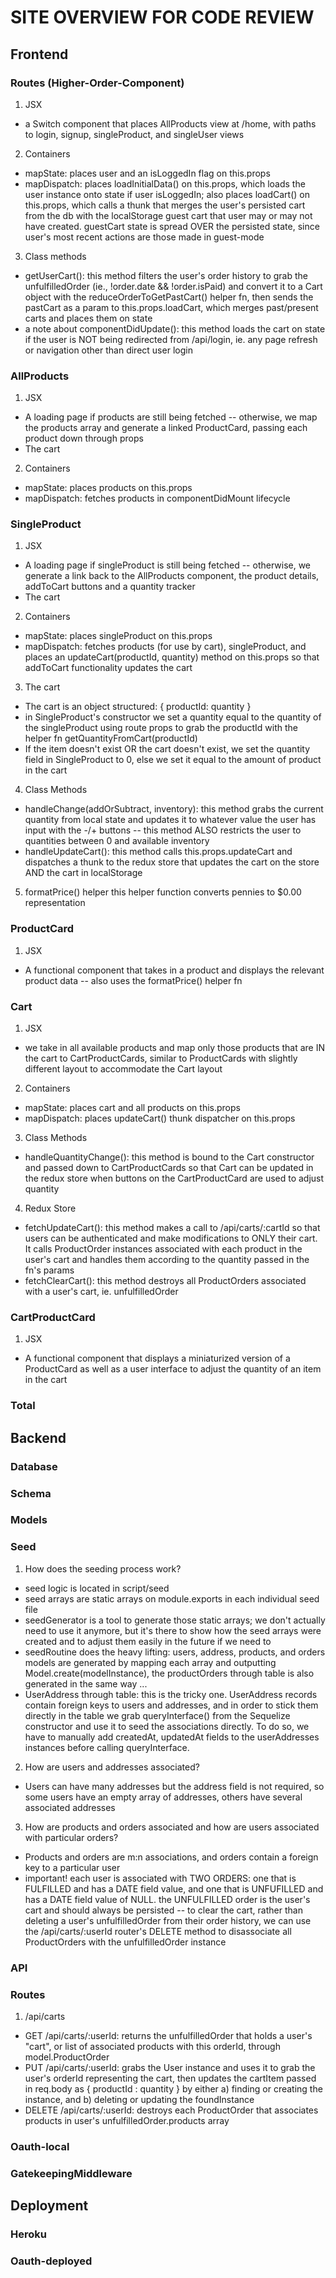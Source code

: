 # SITE OVERVIEW FOR CODE REVIEW

## Frontend

### Routes (Higher-Order-Component)

1.  JSX

* a Switch component that places AllProducts view at /home, with paths to login, signup, singleProduct, and singleUser views

2.  Containers

* mapState: places user and an isLoggedIn flag on this.props
* mapDispatch: places loadInitialData() on this.props, which loads the user instance onto state if user isLoggedIn; also places loadCart() on this.props, which calls a thunk that merges the user's persisted cart from the db with the localStorage guest cart that user may or may not have created. guestCart state is spread OVER the persisted state, since user's most recent actions are those made in guest-mode

3.  Class methods

* getUserCart(): this method filters the user's order history to grab the unfulfilledOrder (ie., !order.date && !order.isPaid) and convert it to a Cart object with the reduceOrderToGetPastCart() helper fn, then sends the pastCart as a param to this.props.loadCart, which merges past/present carts and places them on state
* a note about componentDidUpdate(): this method loads the cart on state if the user is NOT being redirected from /api/login, ie. any page refresh or navigation other than direct user login

### AllProducts

1.  JSX

* A loading page if products are still being fetched -- otherwise, we map the products array and generate a linked ProductCard, passing each product down through props
* The cart

2.  Containers

* mapState: places products on this.props
* mapDispatch: fetches products in componentDidMount lifecycle

### SingleProduct

1.  JSX

* A loading page if singleProduct is still being fetched -- otherwise, we generate a link back to the AllProducts component, the product details, addToCart buttons and a quantity tracker
* The cart

2.  Containers

* mapState: places singleProduct on this.props
* mapDispatch: fetches products (for use by cart), singleProduct, and places an updateCart(productId, quantity) method on this.props so that addToCart functionality updates the cart

3.  The cart

* The cart is an object structured: { productId: quantity }
* in SingleProduct's constructor we set a quantity equal to the quantity of the singleProduct using route props to grab the productId with the helper fn getQuantityFromCart(productId)
* If the item doesn't exist OR the cart doesn't exist, we set the quantity field in SingleProduct to 0, else we set it equal to the amount of product in the cart

4.  Class Methods

* handleChange(addOrSubtract, inventory): this method grabs the current quantity from local state and updates it to whatever value the user has input with the -/+ buttons -- this method ALSO restricts the user to quantities between 0 and available inventory
* handleUpdateCart(): this method calls this.props.updateCart and dispatches a thunk to the redux store that updates the cart on the store AND the cart in localStorage

5.  formatPrice() helper
    this helper function converts pennies to $0.00 representation

### ProductCard

1.  JSX

* A functional component that takes in a product and displays the relevant product data -- also uses the formatPrice() helper fn

### Cart

1.  JSX

* we take in all available products and map only those products that are IN the cart to CartProductCards, similar to ProductCards with slightly different layout to accommodate the Cart layout

2.  Containers

* mapState: places cart and all products on this.props
* mapDispatch: places updateCart() thunk dispatcher on this.props

3.  Class Methods

* handleQuantityChange(): this method is bound to the Cart constructor and passed down to CartProductCards so that Cart can be updated in the redux store when buttons on the CartProductCard are used to adjust quantity

4.  Redux Store

* fetchUpdateCart(): this method makes a call to /api/carts/:cartId so that users can be authenticated and make modifications to ONLY their cart. It calls ProductOrder instances associated with each product in the user's cart and handles them according to the quantity passed in the fn's params
* fetchClearCart(): this method destroys all ProductOrders associated with a user's cart, ie. unfulfilledOrder

### CartProductCard

1.  JSX

* A functional component that displays a miniaturized version of a ProductCard as well as a user interface to adjust the quantity of an item in the cart

### Total

## Backend

### Database

### Schema

### Models

### Seed

1.  How does the seeding process work?

* seed logic is located in script/seed
* seed arrays are static arrays on module.exports in each individual seed file
* seedGenerator is a tool to generate those static arrays; we don't actually need to use it anymore, but it's there to show how the seed arrays were created and to adjust them easily in the future if we need to
* seedRoutine does the heavy lifting: users, address, products, and orders models are generated by mapping each array and outputting Model.create(modelInstance), the productOrders through table is also generated in the same way ...
* UserAddress through table: this is the tricky one. UserAddress records contain foreign keys to users and addresses, and in order to stick them directly in the table we grab queryInterface() from the Sequelize constructor and use it to seed the associations directly. To do so, we have to manually add createdAt, updatedAt fields to the userAddresses instances before calling queryInterface.

2.  How are users and addresses associated?

* Users can have many addresses but the address field is not required, so some users have an empty array of addresses, others have several associated addresses

3.  How are products and orders associated and how are users associated with particular orders?

* Products and orders are m:n associations, and orders contain a foreign key to a particular user
* important! each user is associated with TWO ORDERS: one that is FULFILLED and has a DATE field value, and one that is UNFUFILLED and has a DATE field value of NULL. the UNFULFILLED order is the user's cart and should always be persisted -- to clear the cart, rather than deleting a user's unfulfilledOrder from their order history, we can use the /api/carts/:userId router's DELETE method to disassociate all ProductOrders with the unfulfilledOrder instance

### API

### Routes

1.  /api/carts

* GET /api/carts/:userId: returns the unfulfilledOrder that holds a user's "cart", or list of associated products with this orderId, through model.ProductOrder
* PUT /api/carts/:userId: grabs the User instance and uses it to grab the user's orderId representing the cart, then updates the cartItem passed in req.body as { productId : quantity } by either a) finding or creating the instance, and b) deleting or updating the foundInstance
* DELETE /api/carts/:userId: destroys each ProductOrder that associates products in user's unfulfilledOrder.products array

### Oauth-local

### GatekeepingMiddleware

## Deployment

### Heroku

### Oauth-deployed
